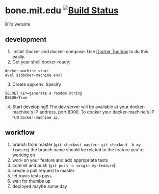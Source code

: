 bone.mit.edu [![Build Status](https://travis-ci.com/patins/bone.svg?token=qtHz376FXw1xGgVxnyHz&branch=master)](https://travis-ci.com/patins/bone)
==============
B1's website

## development
1. Install Docker and docker-compose. Use [Docker Toolbox](https://www.docker.com/products/docker-toolbox) to do this easily.
2. Get your shell docker-ready:
```
docker-machine start
eval $(docker-machine env)
```
3. Create app.env. Specify
```
SECRET_KEY=generate a random string
DEBUG=True
```
4. Start developing!! The dev server will be available at your docker-machine's IP address, port 8000. To docker your docker-machine's IP run `docker-machine ip`.

## workflow
1. branch from master (`git checkout master; git checkout -b my-feature`)
the branch name should be related to the feature you're working on
2. work on your feature and add appropriate tests
3. commit and push (`git push -u origin my-feature`)
4. create a pull request to master
5. let travis tests pass
6. wait for thumbs up
7. deployed maybe some day
